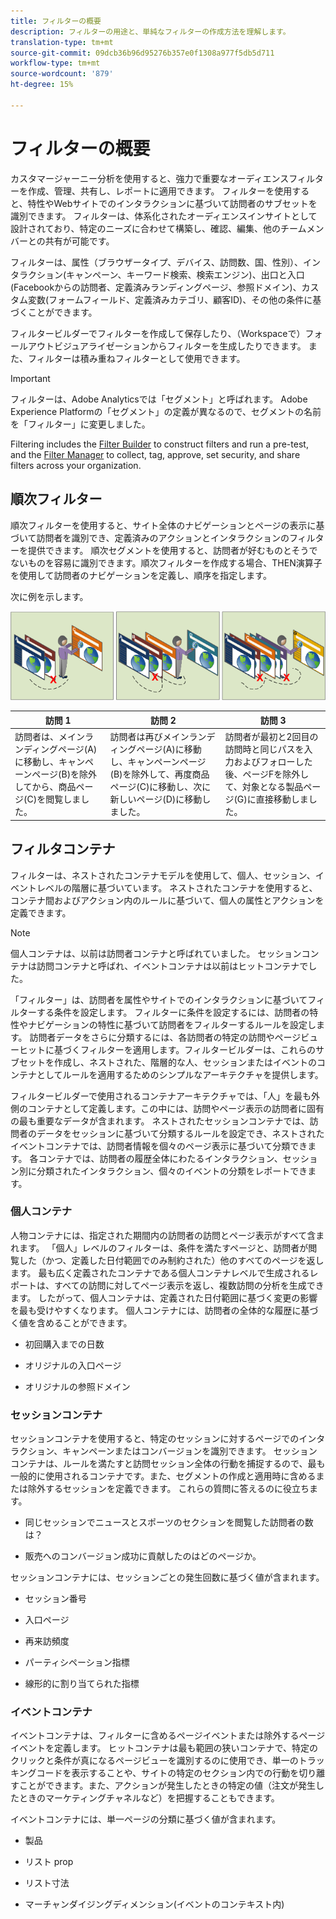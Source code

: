 ```yaml
---
title: フィルターの概要
description: フィルターの用途と、単純なフィルターの作成方法を理解します。
translation-type: tm+mt
source-git-commit: 09dcb36b96d95276b357e0f1308a977f5db5d711
workflow-type: tm+mt
source-wordcount: '879'
ht-degree: 15%

---
```



# フィルターの概要

カスタマージャーニー分析を使用すると、強力で重要なオーディエンスフィルターを作成、管理、共有し、レポートに適用できます。 フィルターを使用すると、特性やWebサイトでのインタラクションに基づいて訪問者のサブセットを識別できます。 フィルターは、体系化されたオーディエンスインサイトとして設計されており、特定のニーズに合わせて構築し、確認、編集、他のチームメンバーとの共有が可能です。

フィルターは、属性（ブラウザータイプ、デバイス、訪問数、国、性別）、インタラクション(キャンペーン、キーワード検索、検索エンジン)、出口と入口(Facebookからの訪問者、定義済みランディングページ、参照ドメイン)、カスタム変数(フォームフィールド、定義済みカテゴリ、顧客ID)、その他の条件に基づくことができます。

フィルタービルダーでフィルターを作成して保存したり、（Workspaceで）フォールアウトビジュアライゼーションからフィルターを生成したりできます。 また、フィルターは積み重ねフィルターとして使用できます。

>[!IMPORTANT]
>フィルターは、Adobe Analyticsでは「セグメント」と呼ばれます。 Adobe Experience Platformの「セグメント」の定義が異なるので、セグメントの名前を「フィルター」に変更しました。

Filtering includes the [Filter Builder](/help/components/filters/create-filters.md) to construct filters and run a pre-test, and the [Filter Manager](/help/components/filters/manage-filters.md) to collect, tag, approve, set security, and share filters across your organization.

## 順次フィルター

順次フィルターを使用すると、サイト全体のナビゲーションとページの表示に基づいて訪問者を識別でき、定義済みのアクションとインタラクションのフィルターを提供できます。 順次セグメントを使用すると、訪問者が好むものとそうでないものを容易に識別できます。順次フィルターを作成する場合、THEN演算子を使用して訪問者のナビゲーションを定義し、順序を指定します。

次に例を示します。

![](assets/sequential_fil.png)

| 訪問 1 | 訪問 2 | 訪問 3 |
|---|---|---|
| 訪問者は、メインランディングページ(A)に移動し、キャンペーンページ(B)を除外してから、商品ページ(C)を閲覧しました。 | 訪問者は再びメインランディングページ(A)に移動し、キャンペーンページ(B)を除外して、再度商品ページ(C)に移動し、次に新しいページ(D)に移動しました。 | 訪問者が最初と2回目の訪問時と同じパスを入力およびフォローした後、ページFを除外して、対象となる製品ページ(G)に直接移動しました。 |

## フィルタコンテナ

フィルターは、ネストされたコンテナモデルを使用して、個人、セッション、イベントレベルの階層に基づいています。 ネストされたコンテナを使用すると、コンテナ間およびアクション内のルールに基づいて、個人の属性とアクションを定義できます。

>[!NOTE]
>個人コンテナは、以前は訪問者コンテナと呼ばれていました。 セッションコンテナは訪問コンテナと呼ばれ、イベントコンテナは以前はヒットコンテナでした。

「フィルター」は、訪問者を属性やサイトでのインタラクションに基づいてフィルターする条件を設定します。 フィルターに条件を設定するには、訪問者の特性やナビゲーションの特性に基づいて訪問者をフィルターするルールを設定します。 訪問者データをさらに分類するには、各訪問者の特定の訪問やページビューヒットに基づくフィルターを適用します。フィルタービルダーは、これらのサブセットを作成し、ネストされた、階層的な人、セッションまたはイベントのコンテナとしてルールを適用するためのシンプルなアーキテクチャを提供します。

フィルタービルダーで使用されるコンテナアーキテクチャでは、「人」を最も外側のコンテナとして定義します。この中には、訪問やページ表示の訪問者に固有の最も重要なデータが含まれます。 ネストされたセッションコンテナでは、訪問者のデータをセッションに基づいて分類するルールを設定でき、ネストされたイベントコンテナでは、訪問者情報を個々のページ表示に基づいて分類できます。 各コンテナでは、訪問者の履歴全体にわたるインタラクション、セッション別に分類されたインタラクション、個々のイベントの分類をレポートできます。

### 個人コンテナ

人物コンテナには、指定された期間内の訪問者の訪問とページ表示がすべて含まれます。 「個人」レベルのフィルターは、条件を満たすページと、訪問者が閲覧した（かつ、定義した日付範囲でのみ制約された）他のすべてのページを返します。 最も広く定義されたコンテナである個人コンテナレベルで生成されるレポートは、すべての訪問に対してページ表示を返し、複数訪問の分析を生成できます。 したがって、個人コンテナは、定義された日付範囲に基づく変更の影響を最も受けやすくなります。
個人コンテナには、訪問者の全体的な履歴に基づく値を含めることができます。

* 初回購入までの日数

* オリジナルの入口ページ

* オリジナルの参照ドメイン

### セッションコンテナ

セッションコンテナを使用すると、特定のセッションに対するページでのインタラクション、キャンペーンまたはコンバージョンを識別できます。 セッションコンテナは、ルールを満たすと訪問セッション全体の行動を捕捉するので、最も一般的に使用されるコンテナです。また、セグメントの作成と適用時に含めるまたは除外するセッションを定義できます。 これらの質問に答えるのに役立ちます。

* 同じセッションでニュースとスポーツのセクションを閲覧した訪問者の数は？

* 販売へのコンバージョン成功に貢献したのはどのページか。

セッションコンテナには、セッションごとの発生回数に基づく値が含まれます。

* セッション番号

* 入口ページ

* 再来訪頻度

* パーティシペーション指標

* 線形的に割り当てられた指標

### イベントコンテナ

イベントコンテナは、フィルターに含めるページイベントまたは除外するページイベントを定義します。 ヒットコンテナは最も範囲の狭いコンテナで、特定のクリックと条件が真になるページビューを識別するのに使用でき、単一のトラッキングコードを表示することや、サイトの特定のセクション内での行動を切り離すことができます。また、アクションが発生したときの特定の値（注文が発生したときのマーケティングチャネルなど）を把握することもできます。

イベントコンテナには、単一ページの分類に基づく値が含まれます。

* 製品

* リスト prop

* リスト寸法

* マーチャンダイジングディメンション(イベントのコンテキスト内)